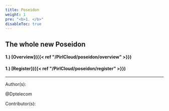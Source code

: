 ```yaml
---
title: Poseidon
weight: 1
pre: "<b>1. </b>"
disableToc: true
---
```


## The whole new Poseidon





#### 1.) [Overview]({{< ref "/PirlCloud/poseidon/overview" >}})
#### 1.) [Register]({{< ref "/PirlCloud/poseidon/register" >}})



---
Author(s):


@Dptelecom


Contributor(s):
